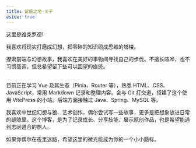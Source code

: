 ```yaml
---
title: 留痕之地-关于
aside: true
---
```


<script setup>
import Greeting from './.vitepress/theme/components/about/Greeting.vue'
import TypewriterEffect from './.vitepress/theme/components/about/TypewriterEffect.vue'
import TechStackIcons from './.vitepress/theme/components/about/TechStackIcons.vue'
import ImageGallery from './.vitepress/theme/components/about/ImageGallery.vue'
</script>

这里是维克罗德!

<Greeting />

我喜欢将现实打磨成幻想，把零碎的知识砌成思维的塔楼。

探索前端与幻想故事，我喜欢在美好的事物间寻找自己的步伐。不擅长喧哗，也不习惯高调，但总希望留下些可以回望的痕迹。

<div class="typewriter-container">
  <TypewriterEffect />
  <div class="tech-stack-background">
    <TechStackIcons />
  </div>
</div>


目前正在学习 Vue 及其生态（Pinia、Router 等），熟悉 HTML、CSS、JavaScript，常用 Markdown 记录和整理内容。会与 Git 打交道，搭建了这个使用 VitePress 的小站。后端方面接触过 Java、Spring、MySQL 等。



我喜欢中世纪幻想与狼、艺术创作，偶尔尝试写一些故事，更多是把想象放进日常的缝隙里。这个博客，是为了记录成长、分享技能、展示原创作品，也是希望能遇到志同道合的旅人。

<ImageGallery 
  title="创意无限"
  description="在数字世界中探索无限可能，每一行代码都是创造的开始。"
  image="\images\关于页\嗷呜.jpg"
  size="large"
/>

如果你偶尔在夜里迷路，希望这里的微光能成为你的一个小小路标。

<style>
.typewriter-container {
  position: relative;
  margin: 2rem 0;
}

.tech-stack-background {
  position: absolute;
  top: 0;
  left: 0;
  width: 50%;
  height: 100%;
  z-index: 0;
  pointer-events: none;
  overflow: hidden;
}

.typewriter-container :deep(.typewriter-box) {
  position: relative;
  z-index: 1;
  background: linear-gradient(135deg, rgba(89, 89, 89, 0.05) 0%, rgba(174, 174, 174, 0.1) 100%);
}

.tech-stack-background :deep(.tech-icons-container) {
  position: absolute;
  top: 0;
  left: 0;
  width: 100%;
  height: 100%;
  margin: 0;
}

.image-gallery-container {
  display: flex;
  justify-content: space-between;
  flex-wrap: wrap;
  margin: 2rem 0;
}
</style>

